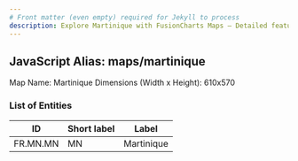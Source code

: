 ```yaml
---
# Front matter (even empty) required for Jekyll to process
description: Explore Martinique with FusionCharts Maps – Detailed features for seamless integration. Try now & enhance your data visualization today! 
---
```


## JavaScript Alias: maps/martinique

Map Name: Martinique
Dimensions (Width x Height): 610x570





### List of Entities

ID | Short label | Label
---|---|---|
FR.MN.MN|MN|Martinique